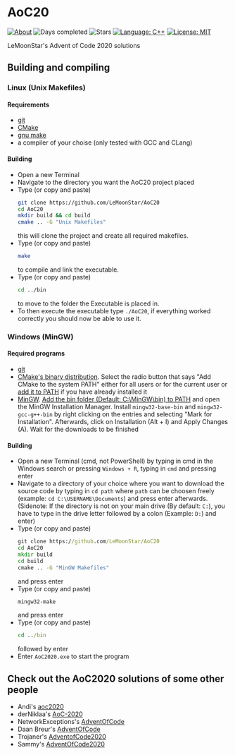 # AoC20


[![About](https://img.shields.io/badge/Advent%20of%20Code-2020-brightgreen)](https://adventofcode.com/2020/about)
![Days completed](https://img.shields.io/badge/Days%20completed-5-red)
![Stars](https://img.shields.io/badge/Stars-10-yellow)
[![Language: C++](https://img.shields.io/badge/Language-CPP-blue.svg)](https://en.m.wikipedia.org/wiki/C%2B%2B)
[![License: MIT](https://img.shields.io/badge/License-MIT-blue.svg)](https://mit-license.org/)

LeMoonStar's Advent of Code 2020 solutions

## Building and compiling
### Linux (Unix Makefiles)
#### Requirements
+ [git](https://git-scm.com/download/linux)
+ [CMake](https://cmake.org/)
+ [gnu make](https://www.gnu.org/software/make/)
+ a compiler of your choise (only tested with GCC and CLang)

#### Building
+ Open a new Terminal
+ Navigate to the directory you want the AoC20 project placed
+ Type (or copy and paste)
  ```bash
  git clone https://github.com/LeMoonStar/AoC20
  cd AoC20
  mkdir build && cd build
  cmake .. -G "Unix Makefiles"
  ```
  this will clone the project and create all required makefiles.
+ Type (or copy and paste)
  ```bash
  make
  ```
  to compile and link the executable.
+ Type (or copy and paste)
  ```bash
  cd ../bin
  ```
  to move to the folder the Executable is placed in.
+ To then execute the executable type `./AoC20`, if everything worked correctly you should now be able to use it.
### Windows (MinGW)
#### Required programs
+ [git](https://git-scm.com/download/win)
+ [CMake's binary distribution](https://cmake.org/download/). Select the radio button that says "Add CMake to the system PATH" either for all users or for the current user or [add it to PATH](https://helpdeskgeek.com/windows-10/add-windows-path-environment-variable/) if you have already installed it
+ [MinGW](https://osdn.net/projects/mingw/releases/). [Add the bin folder (Default: C:\MinGW\bin) to PATH](https://helpdeskgeek.com/windows-10/add-windows-path-environment-variable/) and open the MinGW Installation Manager. Install `mingw32-base-bin` and `mingw32-gcc-g++-bin` by right clicking on the entries and selecting "Mark for Installation". Afterwards, click on Installation (Alt + I) and Apply Changes (A). Wait for the downloads to be finished

#### Building
+ Open a new Terminal (cmd, not PowerShell) by typing in cmd in the Windows search or pressing `Windows + R`, typing in `cmd` and pressing enter
+ Navigate to a directory of your choice where you want to download the source code by typing in `cd path` where `path` can be choosen freely (example: `cd C:\USERNAME\Documents`) and press enter afterwards. (Sidenote: If the directory is not on your main drive (By default: `C:`), you have to type in the drive letter followed by a colon (Example: `D:`) and enter)
+ Type (or copy and paste)
  ```bat
  git clone https://github.com/LeMoonStar/AoC20
  cd AoC20
  mkdir build
  cd build
  cmake .. -G "MinGW Makefiles"
  ```
  and press enter
+ Type (or copy and paste)
  ```bat
  mingw32-make
  ```
  and press enter
+ Type (or copy and paste)
  ```bat
  cd ../bin
  ```
  followed by enter
+ Enter `AoC2020.exe` to start the program

## Check out the AoC2020 solutions of some other people
+ Andi's [aoc2020](https://github.com/andi-makes/aoc2020)
+ derNiklaa's [AoC-2020](https://github.com/derNiklaas/AoC-2020)
+ NetworkExceptions's [AdventOfCode](https://github.com/networkException/AdventOfCode)
+ Daan Breur's [AdventOfCode](https://github.com/daanbreur/AdventofCode)
+ Trojaner's [AdventofCode2020](https://github.com/TrojanerHD/AdventofCode2020)
+ Sammy's [AdventOfCode2020](https://github.com/1Turtle/AdventOfCode2020)
